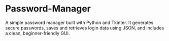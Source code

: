 # Password-Manager
A simple password manager built with Python and Tkinter. It generates secure passwords, saves and retrieves login data using JSON, and includes a clean, beginner-friendly GUI.
